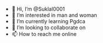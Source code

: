 - 👋 Hi, I’m @Suklal0001
- 👀 I’m interested in man and woman
- 🌱 I’m currently learning Pgdca
- 💞️ I’m looking to collaborate on
- 📫 How to reach me online

<!---
Suklal0001/Suklal0001 is a ✨ special ✨ repository because its `README.md` (this file) appears on your GitHub profile.
You can click the Preview link to take a look at your changes.
--->
